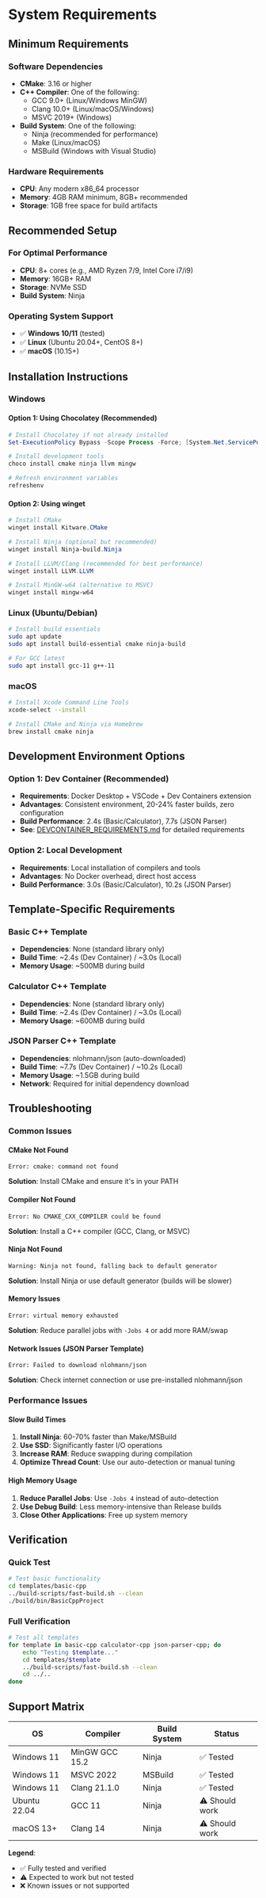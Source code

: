 # System Requirements

## Minimum Requirements

### Software Dependencies

- **CMake**: 3.16 or higher
- **C++ Compiler**: One of the following:
  - GCC 9.0+ (Linux/Windows MinGW)
  - Clang 10.0+ (Linux/macOS/Windows)
  - MSVC 2019+ (Windows)
- **Build System**: One of the following:
  - Ninja (recommended for performance)
  - Make (Linux/macOS)
  - MSBuild (Windows with Visual Studio)

### Hardware Requirements

- **CPU**: Any modern x86_64 processor
- **Memory**: 4GB RAM minimum, 8GB+ recommended
- **Storage**: 1GB free space for build artifacts

## Recommended Setup

### For Optimal Performance

- **CPU**: 8+ cores (e.g., AMD Ryzen 7/9, Intel Core i7/i9)
- **Memory**: 16GB+ RAM
- **Storage**: NVMe SSD
- **Build System**: Ninja

### Operating System Support

- ✅ **Windows 10/11** (tested)
- ✅ **Linux** (Ubuntu 20.04+, CentOS 8+)
- ✅ **macOS** (10.15+)

## Installation Instructions

### Windows

#### Option 1: Using Chocolatey (Recommended)
```powershell
# Install Chocolatey if not already installed
Set-ExecutionPolicy Bypass -Scope Process -Force; [System.Net.ServicePointManager]::SecurityProtocol = [System.Net.ServicePointManager]::SecurityProtocol -bor 3072; iex ((New-Object System.Net.WebClient).DownloadString('https://community.chocolatey.org/install.ps1'))

# Install development tools
choco install cmake ninja llvm mingw

# Refresh environment variables
refreshenv
```

#### Option 2: Using winget
```powershell
# Install CMake
winget install Kitware.CMake

# Install Ninja (optional but recommended)
winget install Ninja-build.Ninja

# Install LLVM/Clang (recommended for best performance)
winget install LLVM.LLVM

# Install MinGW-w64 (alternative to MSVC)
winget install mingw-w64
```

### Linux (Ubuntu/Debian)

```bash
# Install build essentials
sudo apt update
sudo apt install build-essential cmake ninja-build

# For GCC latest
sudo apt install gcc-11 g++-11
```

### macOS

```bash
# Install Xcode Command Line Tools
xcode-select --install

# Install CMake and Ninja via Homebrew
brew install cmake ninja
```

## Development Environment Options

### Option 1: Dev Container (Recommended)
- **Requirements**: Docker Desktop + VSCode + Dev Containers extension
- **Advantages**: Consistent environment, 20-24% faster builds, zero configuration
- **Build Performance**: 2.4s (Basic/Calculator), 7.7s (JSON Parser)
- **See**: [DEVCONTAINER_REQUIREMENTS.md](DEVCONTAINER_REQUIREMENTS.md) for detailed requirements

### Option 2: Local Development
- **Requirements**: Local installation of compilers and tools
- **Advantages**: No Docker overhead, direct host access
- **Build Performance**: 3.0s (Basic/Calculator), 10.2s (JSON Parser)

## Template-Specific Requirements

### Basic C++ Template

- **Dependencies**: None (standard library only)
- **Build Time**: ~2.4s (Dev Container) / ~3.0s (Local)
- **Memory Usage**: ~500MB during build

### Calculator C++ Template

- **Dependencies**: None (standard library only)
- **Build Time**: ~2.4s (Dev Container) / ~3.0s (Local)
- **Memory Usage**: ~600MB during build

### JSON Parser C++ Template

- **Dependencies**: nlohmann/json (auto-downloaded)
- **Build Time**: ~7.7s (Dev Container) / ~10.2s (Local)
- **Memory Usage**: ~1.5GB during build
- **Network**: Required for initial dependency download

## Troubleshooting

### Common Issues

#### CMake Not Found

```
Error: cmake: command not found
```

**Solution**: Install CMake and ensure it's in your PATH

#### Compiler Not Found

```
Error: No CMAKE_CXX_COMPILER could be found
```

**Solution**: Install a C++ compiler (GCC, Clang, or MSVC)

#### Ninja Not Found

```
Warning: Ninja not found, falling back to default generator
```

**Solution**: Install Ninja or use default generator (builds will be slower)

#### Memory Issues

```
Error: virtual memory exhausted
```

**Solution**: Reduce parallel jobs with `-Jobs 4` or add more RAM/swap

#### Network Issues (JSON Parser Template)

```
Error: Failed to download nlohmann/json
```

**Solution**: Check internet connection or use pre-installed nlohmann/json

### Performance Issues

#### Slow Build Times

1. **Install Ninja**: 60-70% faster than Make/MSBuild
2. **Use SSD**: Significantly faster I/O operations
3. **Increase RAM**: Reduce swapping during compilation
4. **Optimize Thread Count**: Use our auto-detection or manual tuning

#### High Memory Usage

1. **Reduce Parallel Jobs**: Use `-Jobs 4` instead of auto-detection
2. **Use Debug Build**: Less memory-intensive than Release builds
3. **Close Other Applications**: Free up system memory

## Verification

### Quick Test

```bash
# Test basic functionality
cd templates/basic-cpp
../build-scripts/fast-build.sh --clean
./build/bin/BasicCppProject
```

### Full Verification

```bash
# Test all templates
for template in basic-cpp calculator-cpp json-parser-cpp; do
    echo "Testing $template..."
    cd templates/$template
    ../build-scripts/fast-build.sh --clean
    cd ../..
done
```

## Support Matrix

| OS | Compiler | Build System | Status |
|----|----------|--------------|--------|
| Windows 11 | MinGW GCC 15.2 | Ninja | ✅ Tested |
| Windows 11 | MSVC 2022 | MSBuild | ✅ Tested |
| Windows 11 | Clang 21.1.0 | Ninja | ✅ Tested |
| Ubuntu 22.04 | GCC 11 | Ninja | ⚠️ Should work |
| macOS 13+ | Clang 14 | Ninja | ⚠️ Should work |

**Legend**:

- ✅ Fully tested and verified
- ⚠️ Expected to work but not tested
- ❌ Known issues or not supported
